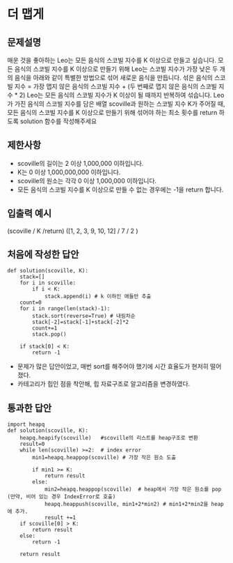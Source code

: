 # 더 맵게
## 문제설명
매운 것을 좋아하는 Leo는 모든 음식의 스코빌 지수를 K 이상으로 만들고 싶습니다. 모든 음식의 스코빌 지수를 K 이상으로 만들기 위해 Leo는 스코빌 지수가 가장 낮은 두 개의 음식을 아래와 같이 특별한 방법으로 섞어 새로운 음식을 만듭니다.
섞은 음식의 스코빌 지수 = 가장 맵지 않은 음식의 스코빌 지수 + (두 번째로 맵지 않은 음식의 스코빌 지수 * 2)
Leo는 모든 음식의 스코빌 지수가 K 이상이 될 때까지 반복하여 섞습니다.
Leo가 가진 음식의 스코빌 지수를 담은 배열 scoville과 원하는 스코빌 지수 K가 주어질 때, 모든 음식의 스코빌 지수를 K 이상으로 만들기 위해 섞어야 하는 최소 횟수를 return 하도록 solution 함수를 작성해주세요

## 제한사항
- scoville의 길이는 2 이상 1,000,000 이하입니다.
- K는 0 이상 1,000,000,000 이하입니다.
- scoville의 원소는 각각 0 이상 1,000,000 이하입니다.
- 모든 음식의 스코빌 지수를 K 이상으로 만들 수 없는 경우에는 -1을 return 합니다.

## 입출력 예시
(scoville	/ K	/return) ([1, 2, 3, 9, 10, 12] 	/ 7 /	2 )

## 처음에 작성한 답안
```
def solution(scoville, K):
    stack=[]
    for i in scoville:
        if i < K:
            stack.append(i) # k 이하인 애들만 추출
    count=0
    for i in range(len(stack)-1):
        stack.sort(reverse=True) # 내림차순
        stack[-2]=stack[-1]+stack[-2]*2
        count+=1
        stack.pop()
    
    if stack[0] < K:
        return -1

```
- 문제가 많은 답안이었고, 매번 sort를 해주어야 했기에 시간 효율도가 현저히 떨어졌다. 
- 카테고리가 힙인 점을 착안해, 힙 자료구조로 알고리즘을 변경하였다.

## 통과한 답안
```
import heapq
def solution(scoville, K):
    heapq.heapify(scoville)   #scoville의 리스트를 heap구조로 변환
    result=0
    while len(scoville) >=2:  # index error
        min1=heapq.heappop(scoville) # 가장 작은 원소 도출
    
        if min1 >= K:
            return result 
        else:
            min2=heapq.heappop(scoville)  # heap에서 가장 작은 원소를 pop (만약, 비어 있는 경우 IndexError로 호출)
            heapq.heappush(scoville, min1+2*min2) # min1+2*min2을 heap에 추가.
            result +=1
    if scoville[0] > K:
        return result
    else:
        return -1
        
    return result
```

